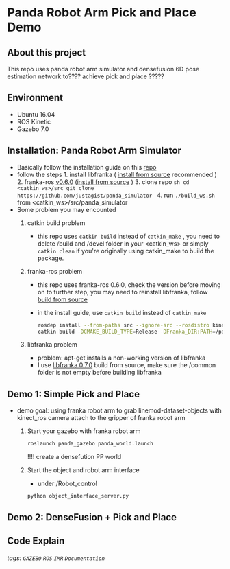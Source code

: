 Panda Robot Arm Pick and Place Demo
===

## About this project

This repo uses panda robot arm simulator and densefusion 6D pose estimation network to???? achieve pick and place ?????

## Environment
-    Ubuntu 16.04
-    ROS Kinetic
-    Gazebo 7.0
## Installation: Panda Robot Arm Simulator 
-    Basically follow the installation guide on this [repo](https://github.com/justagist/panda_simulator)
-    follow the steps
    1.  install libfranka ( [install from source](https://frankaemika.github.io/docs/installation_linux.html#building-from-source) recommended )
    2.  franka-ros [v0.6.0]( https://github.com/frankaemika/franka_ros/commit/49e5ac1055e332581b4520a1bd9ac8aaf4580fb1) ([install from source](https://frankaemika.github.io/docs/installation_linux.html#building-from-source) )
    3.  clone repo
    ```sh
    cd <catkin_ws>/src
    git clone https://github.com/justagist/panda_simulator
    ```
    4.  run `./build_ws.sh` from <catkin_ws>/src/panda_simulator
- Some problem you may encounted
    1. catkin build problem 
    
        - this repo uses `catkin build` instead of `catkin_make` , you need to delete /build and /devel folder in your <catkin_ws> or simply `catkin clean` if you're originally using catkin_make to build the package.
    2. franka-ros problem

        - this repo uses franka-ros 0.6.0, check the version before moving on to further step, you may need to reinstall libfranka, follow [build from source](https://frankaemika.github.io/docs/installation_linux.html#building-the-ros-packages)
        - in the install guide,  use `catkin build` instead of `catkin_make`
        
            ```sh
            rosdep install --from-paths src --ignore-src --rosdistro kinetic -y --skip-keys libfranka
            catkin build -DCMAKE_BUILD_TYPE=Release -DFranka_DIR:PATH=/path/to/libfranka/build
            ```
    3. libfranka problem
        - problem: apt-get installs a non-working version of libfranka
        - I use [libfranka 0.7.0](https://github.com/frankaemika/libfranka) build from source, make sure the /common folder is not empty before building libfranka
        
## Demo 1: Simple Pick and Place
- demo goal: using franka robot arm to grab linemod-dataset-objects with kinect_ros camera attach to the gripper of franka robot arm
    1. Start your gazebo with franka robot arm
    	```sh
    	roslaunch panda_gazebo panda_world.launch
    	```
        !!!! create a densefution PP world
        
    2. Start the object and robot arm interface
        - under /Robot_control    
        ```sh
    	python object_interface_server.py
    	```
    
## Demo 2: DenseFusion + Pick and Place 
## Code Explain


###### tags: `GAZEBO` `ROS` `IMR` `Documentation`
